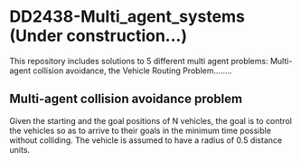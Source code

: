 # DD2438-Multi_agent_systems (Under construction...)

This repository includes solutions to 5 different multi agent problems: Multi-agent collision avoidance,
the Vehicle Routing Problem........


## Multi-agent collision avoidance problem
Given the starting and the goal positions of N vehicles, the goal is to control the vehicles so as to arrive to their goals
in the minimum time possible without colliding. The vehicle is assumed to have a radius of 0.5 distance units.
